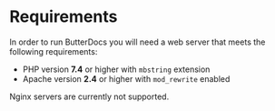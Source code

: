 # Requirements
In order to run ButterDocs you will need a web server that meets the following requirements:

- PHP version **7.4** or higher with `mbstring` extension
- Apache version **2.4** or higher with `mod_rewrite` enabled

Nginx servers are currently not supported.